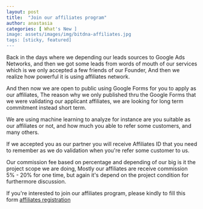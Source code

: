 ```yaml
---
layout: post
title:  "Join our affiliates program"
author: anastasia
categories: [ What's New ]
image: assets/images/img/bitdna-affiliates.jpg
tags: [sticky, featured]
---
```

Back in the days where we depending our leads sources to Google Ads Networks, and then we got some leads from words of mouth of our services which is we only accepted a few friends of our Founder, And then we realize how powerful it is using affiliates network.

And then now we are open to public using Google Forms for you to apply as our affiliates, The reason why we only published thru the Google Forms that we were validating our applicant affiliates, we are looking for long term commitment instead short term.

We are using machine learning to analyze for instance are you suitable as our affiliates or not, and how much you able to refer some customers, and many others.

If we accepted you as our partner you will receive Affiliates ID that you need to remember as we do validation when you're refer some customer to us.

Our commission fee based on percentage and depending of our big is it the project scope we are doing, Mostly our affiliates are receive commission 5% - 20% for one time, but again it's depend on the project condition for furthermore discussion.

If you're interested to join our affiliates program, please kindly to fill this form <a href="https://forms.gle/2vQs2ayVU3gJd5q36" target="_blank">affiliates registration</a>
